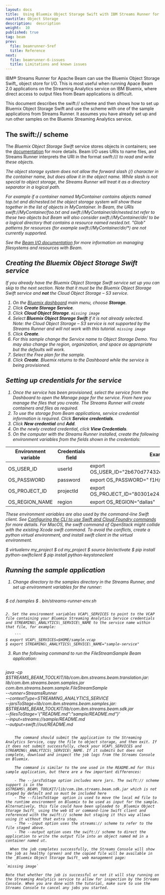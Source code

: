 ```yaml
---
layout: docs
title:  Using Bluemix Object Storage Swift with IBM Streams Runner for Apache Beam
navtitle: Object Storage
description:  description
weight:  10
published: true
tag: beam
prev:
  file: beamrunner-5ref
  title: Reference
next:
  file: beamrunner-6-issues
  title: Limitations and known issues
---
```


IBM® Streams Runner for Apache Beam can use the Bluemix Object Storage Swift_ object store for I/O. This is most useful when running Apace Beam 2.0 applications on the Streaming Analytics service on IBM Bluemix, where direct access to output files from Beam applications is difficult.

This document describes the swift:// scheme and then shows how to set up Bluemix Object Storage Swift and use the scheme with one of the sample applications from Streams Runner. It assumes you have already set up and run other samples on the Bluemix Streaming Analytics service.

## The swift:// scheme

The _Bluemix Object Storage Swift_ service stores objects in containers; see the [documentation](https://console.stage1.bluemix.net/docs/services/ObjectStorage/index.html) for more details. Beam I/O uses URIs to name files, and Streams Runner interprets the URI in the format swift://_<container>_/_<object>_ to read and write these objects.

The object storage system does not allow the forward slash (/) character in the container name, but does allow it in the object name. While slash is not special to object storage, the Streams Runner will treat it as a directory separator in a logical path.

For example if a container named MyContainer contains objects named top.txt and dir/nested.txt the object storage system will show these together in the list of objects in MyContainer. In Beam, the URIs swift://MyContainer/foo.txt and swift://MyContainer/dir/nested.txt refer to these two objects but Beam will also consider swift://MyContainer/dir/ to be a logical directory that contains a resource named nested.txt. "Glob" patterns for resources (for example swift://MyContainer/dir/\*) are not currently supported.

See the [Beam I/O documentation](https://beam.apache.org/documentation/sdks/javadoc/2.0.0/org/apache/beam/sdk/io/package-summary.html) for more information on managing filesystems and resources with Beam.

## Creating the Bluemix Object Storage Swift service

If you already have the _Bluemix Object Storage Swift_ service set up you can skip to the next section. Note that it must be the _Bluemix Object Storage Swift_ service and **not** the _Cloud Object Storage – S3_ service.

1. On the [Bluemix dashboard](https://console.bluemix.net/dashboard) main menu, choose **Storage**.
2. Click **Create Storage Service**.
3. Click **Cloud Object Storage**.
`missing image`
4. Select **Bluemix Object Storage Swift** if it is not already selected.  
  Note: the _Cloud Object Storage – S3_ service is not supported by the Streams Runner and will not work with this tutorial.
`missing image`
5. Click **Create**.
6. For this sample change the Service name to Object Storage Demo. You may also change the region, organization, and space as appropriate but the defaults will work.
7. Select the Free plan for the sample.
8. Click **Create**. Bluemix returns to the Dashboard while the service is being provisioned.

## Setting up credentials for the service

1. Once the service has been provisioned, select the service from the Dashboard to open the _Manage_ page for the service. From here you manage the files that you create. The Streams Runner will create containers and files as required.
2. To use the storage from Beam applications, service credential information is required. Click **Service credentials**.
3. Click **New credential** and **Add**.
4. On the newly created credential, click **View Credentials**.
5. On the computer with the Streams Runner installed, create the following environment variables from the fields shown in the credentials:

| Environment variable | Credentials field | Example |
| --- | --- | --- |
| OS\_USER\_ID | userId | export OS\_USER\_ID="2b670d77432e4cf2bd128ef9ff61fa56" |
| OS\_PASSWORD | password | export OS\_PASSWORD=" f1H/~BIO.=s0wuT9" |
| OS\_PROJECT\_ID | projectId | export OS\_PROJECT\_ID="80301e24254f4ffb81d53f0cddccad78" |
| OS\_REGION\_NAME | region | export OS\_REGION="dallas" |

These environment variables are also used by the command-line Swift client.
See [Configuring the CLI to use Swift and Cloud Foundry commands](https://console.stage1.bluemix.net/docs/services/ObjectStorage/os_configuring.html) for more details.
For MacOS, the swift command of OpenStack might collide with the existing Xcode swift command. To avoid the conflicts, create a python virtual environment, and install swift client in the virtual environment.

$ virtualenv my\_project
$ cd my\_project
$ source bin/activate
$ pip install python-swiftclient
$ pip install python-keystoneclient

## Running the sample application

1. Change directory to the samples directory in the Streams Runner, and set up environment variables for the runner:

    ```
$ cd <installdir>/samples
$ . bin/streams-runner-env.sh
```

2. Set the environment variables VCAP\_SERVICES to point to the VCAP file containing your Bluemix Streaming Analytics Service credentials and STREAMING\_ANALYTICS\_SERVICE\_NAME to the service name within that file, for example:

    ```
$ export VCAP\_SERVICES=$HOME/sample.vcap
$ export STREAMING\_ANALYTICS\_SERVICE\_NAME="sample-service"
```

3. Run the following command to run the FileStreamSample Beam application:

    ```
java -cp \
$STREAMS\_BEAM\_TOOLKIT/lib/com.ibm.streams.beam.translation.jar:\
lib/com.ibm.streams.beam.samples.jar \
com.ibm.streams.beam.sample.FileStreamSample \
--runner=StreamsRunner \
--contextType=STREAMING\_ANALYTICS\_SERVICE \
--jarsToStage=lib/com.ibm.streams.beam.samples.jar:\
$STREAMS\_BEAM\_TOOLKIT/lib/com.ibm.streams.beam.sdk.jar \
--filesToStage=&#39;{"README.md":"sample/README.md"}&#39; \
--input=streams://sample/README.md \
--output=swift://out/README.md
```

    The command should submit the application to the Streaming Analytics Service, copy the file to object storage, and then exit. If it does not submit successfully, check your VCAP\_SERVICES and STREAMING\_ANALYTICS\_SERVICE\_NAME. If it submits but does not complete, download and inspect the job logs from the Streams Console on Bluemix.

    The command is similar to the one used in the README.md for this sample application, but there are a few important differences:

    - The --jarsToStage option includes more jars. The swift:// scheme support is in the $STREAMS\_BEAM\_TOOLKIT/lib/com.ibm.streams.beam.sdk.jar which is not staged by default and so must be included here
    - The --filesToStage  option is used to move the local md file to the runtime environment on Bluemix to be used as input for the sample. Alternatively, this file could have been uploaded to _Bluemix Object Storage Swift_ using the web UI or command-line Swift client and referenced with the swift:// scheme but staging it this way allows using it without that extra step.
    - The --input option uses the streams:// scheme to refer to the file staged above.
    - The --output option uses the swift:// scheme to direct the application to write the output file into an object named md in a container named ut.

  When the job completes successfully, the Streams Console will show the job as healthy (green) and the copied file will be available in the _Bluemix Object Storage Swift_ web management page:

`missing image`

Note that whether the job is successful or not it will stay running on the Streaming Analytics service to allow for inspection by the Streams Console. When you are done with the tutorial, make sure to use the Streams Console to cancel any jobs you started.
